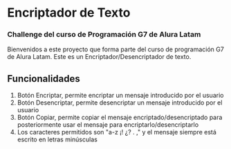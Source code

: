 <h1>Encriptador de Texto</h1>

### Challenge del curso de Programación G7 de Alura Latam

Bienvenidos a este proyecto que forma parte del curso de programación G7 de Alura Latam.
Este es un Encriptador/Desencriptador de texto.

## Funcionalidades

1. Botón Encriptar, permite encriptar un mensaje introducido por el usuario
2. Botón Desencriptar, permite desencriptar un mensaje introducido por el usuario
3. Botón Copiar, permite copiar el mensaje encriptado/desencriptado para posteriormente usar el mensaje para encriptarlo/desencriptarlo
4. Los caracteres permitidos son "a-z ¡! ¿? . ," y el mensaje siempre está escrito en letras minúsculas

